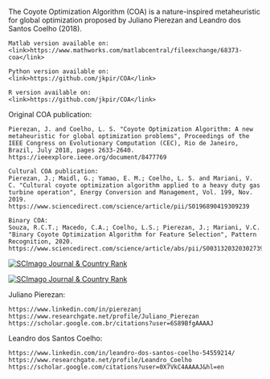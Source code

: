The Coyote Optimization Algorithm (COA) is a nature-inspired metaheuristic for global optimization proposed by Juliano Pierezan and Leandro dos Santos Coelho (2018).

    Matlab version available on:
    <link>https://www.mathworks.com/matlabcentral/fileexchange/68373-coa</link>

    Python version available on:
    <link>https://github.com/jkpir/COA</link>

    R version available on:
    <link>https://github.com/jkpir/COA</link>


Original COA publication:
    
    Pierezan, J. and Coelho, L. S. "Coyote Optimization Algorithm: A new metaheuristic for global optimization problems", Proceedings of the IEEE Congress on Evolutionary Computation (CEC), Rio de Janeiro, Brazil, July 2018, pages 2633-2640.
    https://ieeexplore.ieee.org/document/8477769

    Cultural COA publication:
    Pierezan, J.; Maidl, G.; Yamao, E. M.; Coelho, L. S. and Mariani, V. C. "Cultural coyote optimization algorithm applied to a heavy duty gas turbine operation", Energy Conversion and Management, Vol. 199, Nov. 2019.
    https://www.sciencedirect.com/science/article/pii/S0196890419309239

    Binary COA:
    Souza, R.C.T.; Macedo, C.A.; Coelho, L.S.; Pierezan, J.; Mariani, V.C. "Binary Coyote Optimization Algorithm for Feature Selection", Pattern Recognition, 2020.
    https://www.sciencedirect.com/science/article/abs/pii/S0031320320302739

<a href="https://www.scimagojr.com/journalsearch.php?q=24823&amp;tip=sid&amp;exact=no" title="SCImago Journal &amp; Country Rank"><img border="0" src="https://www.scimagojr.com/journal_img.php?id=24823" alt="SCImago Journal &amp; Country Rank"  /></a>

<a href="https://www.scimagojr.com/journalsearch.php?q=29372&amp;tip=sid&amp;exact=no" title="SCImago Journal &amp; Country Rank"><img border="0" src="https://www.scimagojr.com/journal_img.php?id=29372" alt="SCImago Journal &amp; Country Rank"  /></a>

Juliano Pierezan:
    
    https://www.linkedin.com/in/pierezanj
    https://www.researchgate.net/profile/Juliano_Pierezan
    https://scholar.google.com.br/citations?user=6S89BfgAAAAJ

Leandro dos Santos Coelho:
    
    https://www.linkedin.com/in/leandro-dos-santos-coelho-54559214/
    https://www.researchgate.net/profile/Leandro_Coelho
    https://scholar.google.com/citations?user=0X7VkC4AAAAJ&hl=en
